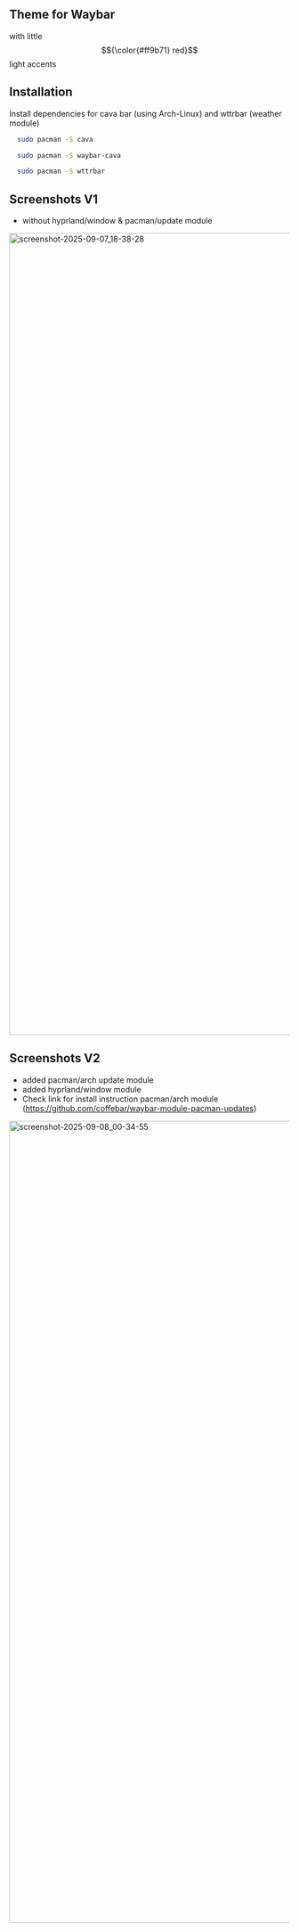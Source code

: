 ## Theme for Waybar

 with little $${\color{#ff9b71} red}$$ light accents

## Installation

Install dependencies for cava bar (using Arch-Linux) and wttrbar (weather module)

```bash
  sudo pacman -S cava
```
```bash
  sudo pacman -S waybar-cava
```
```bash
  sudo pacman -S wttrbar
```
    
## Screenshots V1
- without hyprland/window & pacman/update module <br>
<img width="2560" height="1440" alt="screenshot-2025-09-07_18-38-28" src="https://github.com/user-attachments/assets/16c8b398-d1b3-4519-bcbe-e15ad920c7ff" />

## Screenshots V2
- added pacman/arch update module <br>
- added hyprland/window module <br>
- Check link for install instruction pacman/arch module (https://github.com/coffebar/waybar-module-pacman-updates)
<link https://github.com/coffebar/waybar-module-pacman-updates/>
<img width="2560" height="1440" alt="screenshot-2025-09-08_00-34-55" src="https://github.com/user-attachments/assets/5cdbb695-83fa-47ec-9271-95dbe4691ffe" />

